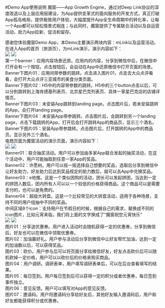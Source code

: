 #Demo App使用说明
魔窗——App Growth Engine，通过对Deep Link协议的深度改造以及上层应用层建设，为App提供变革式的面向服务的开发方式，真正打破App孤岛格局，提供极致用户体验，大幅度提升App全生命周期中的转化率，让每一个App都可以轻松情景式相连；与此同时，魔窗提供了专属联合活动以及自运营活动，助力App拉新、促活和留存。<br/>

感谢您体验魔窗Demo App，本Demo主要演示两块内容：mLink以及运营活动。<br/>
在进入App的首页（旅游页），为mLink演示，演示内容如下：<br/>
![](travel_desc1.png)
![](travel_desc2.png)
<br/>
第一个banner：应用内容场景还原。应用内的内容，分享到微信中后，在微信中打开会有一个按钮，点击按钮后，会自动在App中还原微信中打开页面的场景。Banner下图片01：应用间带参数的跳转。点击进入图片01，点击去大众点评看看，会打开大众点评三亚城市的美食分类页面。<br/>
Banner下图片02：H5中的内容带参数的跳转。H5中的三个button点击以后，可以分别跳转到上海肯德基列表页、北京星巴克列表页、具体一家星巴克店的店铺详情页。<br/>
Banner下图片03：未安装App跳转到landing page。点击图片后，若未安装跳转的App，会打开landing page。<br/>
Banner下图片04：未安装App带参跳转。点击图片后，会跳转到另一个landing page，点击下载跳转的App，打开后会打开跳转App的商品页，显示三个酒名。<br/>
Banner下图片05：安装App带参跳转。点击图片后，打开跳转的App中的商品页。显示另外三个酒名。<br/>
电商页面为魔窗活动的演示页面，演示内容如下：<br/>
![](ec_desc1.png)
![](ec_desc1_1.png)
<br/>
Banner01：联合抽奖活动。用户可以参加由多家App联合发起的抽奖活动，在这个活动中，用户可能抽取到任意一家App的奖品。<br/>
Banner02：许愿树。用户可以摇一摇选择自己想要的奖品，选取后分享到微信中让好友助力，好友助力后达到奖品规定的助力数后，就可以去App中兑换奖品。<br/>
Banner03：e地推。这是一个类似团购的活动，团长可以发起拼团，当达到一定的拼团人数后，团内所有人可以以一个较低的价格获得商品，这个商品可以是需要支付的，也可以是免费的。<br/>
Banner04：超级大转盘。这是一个比较常见的大转盘活动，适用于各种场景，支持不同的用户组抽中不同的奖品。<br/>
中间区域8个icon：支持用户在节假日的时候，根据自己的需求，替换成不同的icon图片，比如元宵来临，我们将上面的文字换成了“魔窗祝您元宵快乐”<br/>
![](ec_desc2.png)
![](ec_desc2_1.png)
<br/>
图片01：分享送优惠券。用户进入活动时会随机获得一定的优惠券，分享到微信后，好友也可以在微信中领取优惠券。<br/>
图片02：加油赢好礼。用户参与活动后分享到微信中让好友帮忙加油，达到一定的加油数以后，可以获得奖品。<br/>
图片03：砍价。用户参与后可以将页面分享给微信好友，好友点击砍价后可以随机砍掉一定价格，用户可以以砍价后的价格来购买商品。<br/>
图片04：用户调研。调研表单，用户填写调研表单后，可以在后台查看填写的结果。 <br/>
图片05：每日签到。用户每日签到后可以获得一定的积分或者优惠券，每日签到事件独立。<br/>
图片06：意见反馈。用户可以填写对App的意见反馈。<br/>
图片07：邀请码。用户将邀请码分享给好友后，其他好友输入邀请码后，用户和好友都能获得积分或优惠券。
